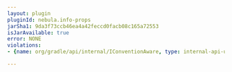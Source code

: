 ```yaml
---
layout: plugin
pluginId: nebula.info-props
jarSha1: 9da3f73ccb46ea4a42feccd0facb08c165a72553
isJarAvailable: true
error: NONE
violations:
- {name: org/gradle/api/internal/IConventionAware, type: internal-api-usage}

---
```

